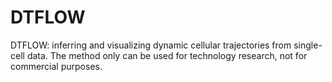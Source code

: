 # DTFLOW

DTFLOW: inferring and visualizing dynamic cellular trajectories from single-cell data.
The method only can be used for technology research, not for commercial purposes.
